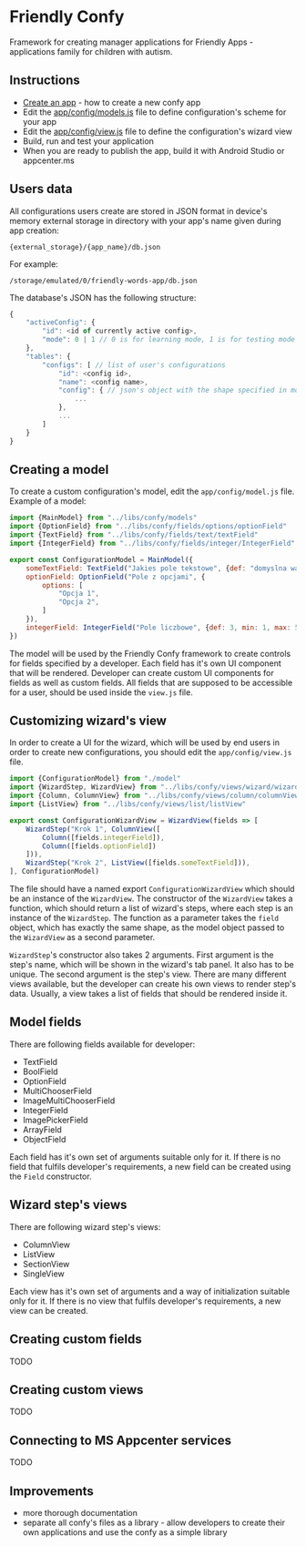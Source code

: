 # Friendly Confy
Framework for creating manager applications for Friendly Apps - applications family for children with autism.

## Instructions

- [Create an app](packages/create-confy-app/README.md) - how to create a new confy app
- Edit the [app/config/models.js](packages/template/app/config/models.js) file to define configuration's scheme for your app
- Edit the [app/config/view.js](packages/template/app/config/view.js) file to define the configuration's wizard view
- Build, run and test your application
- When you are ready to publish the app, build it with Android Studio or appcenter.ms

## Users data

All configurations users create are stored in JSON format in device's memory external storage in directory with your app's name given during app creation:
```
{external_storage}/{app_name}/db.json
```
For example:
```
/storage/emulated/0/friendly-words-app/db.json
```
The database's JSON has the following structure:
```javascript
{
    "activeConfig": {
        "id": <id of currently active config>,
        "mode": 0 | 1 // 0 is for learning mode, 1 is for testing mode
    },
    "tables": {
        "configs": [ // list of user's configurations
            "id": <config id>,
            "name": <config name>,
            "config": { // json's object with the shape specified in model.js file
                ...
            },
            ...
        ]
    }
}
```

## Creating a model
To create a custom configuration's model, edit the `app/config/model.js` file. Example of a model:
```javascript
import {MainModel} from "../libs/confy/models"
import {OptionField} from "../libs/confy/fields/options/optionField"
import {TextField} from "../libs/confy/fields/text/textField"
import {IntegerField} from "../libs/confy/fields/integer/IntegerField"

export const ConfigurationModel = MainModel({
    someTextField: TextField("Jakies pole tekstowe", {def: "domyslna wartosc"}),
    optionField: OptionField("Pole z opcjami", {
        options: [
            "Opcja 1",
            "Opcja 2",
        ]
    }),
    integerField: IntegerField("Pole liczbowe", {def: 3, min: 1, max: 5}),
})
```

The model will be used by the Friendly Confy framework to create controls for fields specified by a developer.  Each field has it's own UI component that will be rendered. Developer can create custom UI components for fields as well as custom fields. All fields that are supposed to be accessible for a user, should be used inside the `view.js` file.

## Customizing wizard's view

In order to create a UI for the wizard, which will be used by end users in order to create new configurations, you should edit the `app/config/view.js` file.

```javascript
import {ConfigurationModel} from "./model"
import {WizardStep, WizardView} from "../libs/confy/views/wizard/wizardView"
import {Column, ColumnView} from "../libs/confy/views/column/columnView"
import {ListView} from "../libs/confy/views/list/listView"

export const ConfigurationWizardView = WizardView(fields => [
    WizardStep("Krok 1", ColumnView([
        Column([fields.integerField]),
        Column([fields.optionField])
    ])),
    WizardStep("Krok 2", ListView([fields.someTextField])),
], ConfigurationModel)
```

The file should have a named export `ConfigurationWizardView` which should be an instance of the `WizardView`. The constructor of the `WizardView` takes a function, which should return a list of wizard's steps, where each step is an instance of the `WizardStep`. The function as a parameter takes the `field` object, which has exactly the same shape, as the model object passed to the `WizardView` as a second parameter.

`WizardStep`'s constructor also takes 2 arguments. First argument is the step's name, which will be shown in the wizard's tab panel. It also has to be unique. The second argument is the step's view. There are many different views available, but the developer can create his own views to render step's data. Usually, a view takes a list of fields that should be rendered inside it.

## Model fields
There are following fields available for developer:
- TextField
- BoolField
- OptionField
- MultiChooserField
- ImageMultiChooserField
- IntegerField
- ImagePickerField
- ArrayField
- ObjectField

Each field has it's own set of arguments suitable only for it. If there is no field that fulfils developer's requirements, a new field can be created using the `Field` constructor.

## Wizard step's views

There are following wizard step's views:
- ColumnView
- ListView
- SectionView
- SingleView

Each view has it's own set of arguments and a way of initialization suitable only for it. If there is no view that fulfils developer's requirements, a new view can be created.

## Creating custom fields
TODO

## Creating custom views
TODO

## Connecting to MS Appcenter services
TODO

## Improvements
- more thorough documentation
- separate all confy's files as a library - allow developers to create their own applications and use the confy as a simple library
